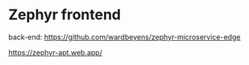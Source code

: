 # Zephyr frontend

back-end: https://github.com/wardbeyens/zephyr-microservice-edge

https://zephyr-apt.web.app/


